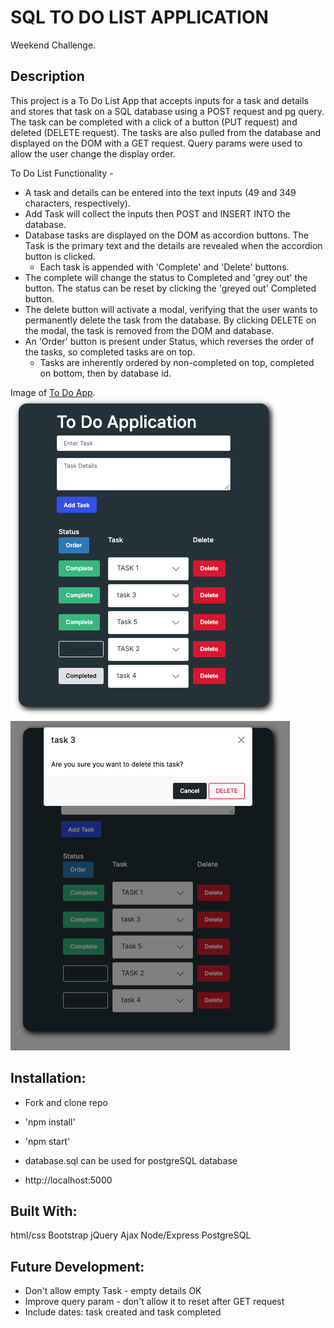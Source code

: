 # SQL TO DO LIST APPLICATION

Weekend Challenge.

## Description

This project is a To Do List App that accepts inputs for a task and details and stores that task on a SQL database using a POST request and pg query.  The task can be completed with a click of a button (PUT request) and deleted (DELETE request).  The tasks are also pulled from the database and displayed on the DOM with a GET request.  Query params were used to allow the user change the display order.


To Do List Functionality - 
 - A task and details can be entered into the text inputs (49 and 349 characters, respectively).
 - Add Task will collect the inputs then POST and INSERT INTO the database.
 - Database tasks are displayed on the DOM as accordion buttons.  The Task is the primary text and the details are revealed when the accordion button is clicked.
    - Each task is appended with 'Complete' and 'Delete' buttons.
 - The complete will change the status to Completed and 'grey out' the button. The status can be reset by clicking the 'greyed out' Completed button.
 - The delete button will activate a modal, verifying that the user wants to permanently delete the task from the database.  By clicking DELETE on the modal, the task is removed from the DOM and database.
 - An 'Order' button is present under Status, which reverses the order of the tasks, so completed tasks are on top.
    - Tasks are inherently ordered by non-completed on top, completed on bottom, then by database id.


Image of [To Do App](https://github.com/matthewbouc/weekend-sql-to-do-list/blob/master/server/Images/To%20Do%20App.png).
![Completed Status](https://github.com/matthewbouc/weekend-sql-to-do-list/blob/master/server/Images/To%20Do%20App-completes.png)
![Modal](https://github.com/matthewbouc/weekend-sql-to-do-list/blob/master/server/Images/To%20Do%20App-modal.png)


## Installation:

 - Fork and clone repo
 
 - 'npm install'
 - 'npm start'
 
 - database.sql can be used for postgreSQL database

 - http://localhost:5000


## Built With:

html/css
Bootstrap
jQuery
Ajax
Node/Express
PostgreSQL

## Future Development:

- Don't allow empty Task - empty details OK
- Improve query param - don't allow it to reset after GET request
- Include dates: task created and task completed